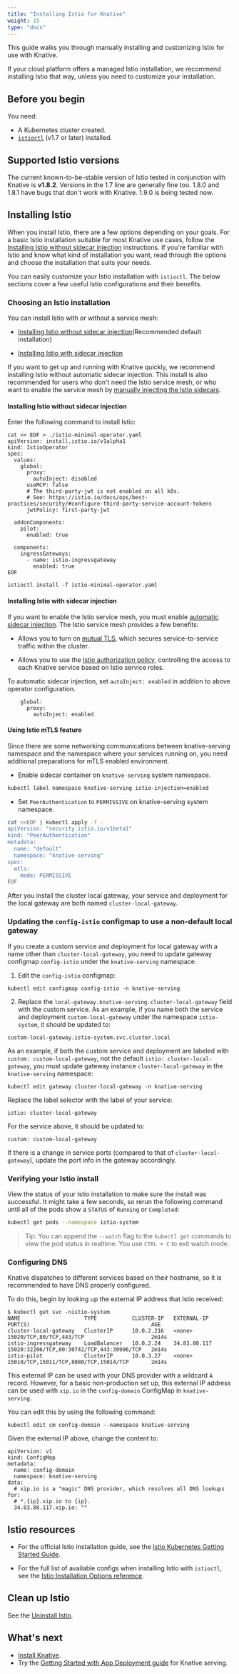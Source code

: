 ```yaml
---
title: "Installing Istio for Knative"
weight: 15
type: "docs"
---
```


This guide walks you through manually installing and customizing Istio for use
with Knative.

If your cloud platform offers a managed Istio installation, we recommend
installing Istio that way, unless you need to customize your
installation.

## Before you begin

You need:

- A Kubernetes cluster created.
- [`istioctl`](https://istio.io/docs/setup/install/istioctl/) (v1.7 or later) installed.

## Supported Istio versions

The current known-to-be-stable version of Istio tested in conjunction with Knative is **v1.8.2**.
Versions in the 1.7 line are generally fine too.
1.8.0 and 1.8.1 have bugs that don't work with Knative. 1.9.0 is being tested now.

## Installing Istio

When you install Istio, there are a few options depending on your goals. For a
basic Istio installation suitable for most Knative use cases, follow the
[Installing Istio without sidecar injection](#installing-istio-without-sidecar-injection)
instructions. If you're familiar with Istio and know what kind of installation
you want, read through the options and choose the installation that suits your
needs.

You can easily customize your Istio installation with `istioctl`. The below sections
cover a few useful Istio configurations and their benefits.

### Choosing an Istio installation

You can install Istio with or without a service mesh:

- [Installing Istio without sidecar injection](#installing-istio-without-sidecar-injection)(Recommended
     default installation)

- [Installing Istio with sidecar injection](#installing-istio-with-sidecar-injection)

If you want to get up and running with Knative quickly, we recommend installing
Istio without automatic sidecar injection. This install is also recommended for
users who don't need the Istio service mesh, or who want to enable the service
mesh by [manually injecting the Istio sidecars][1].

#### Installing Istio without sidecar injection

Enter the following command to install Istio:

```shell
cat << EOF > ./istio-minimal-operator.yaml
apiVersion: install.istio.io/v1alpha1
kind: IstioOperator
spec:
  values:
    global:
      proxy:
        autoInject: disabled
      useMCP: false
      # The third-party-jwt is not enabled on all k8s.
      # See: https://istio.io/docs/ops/best-practices/security/#configure-third-party-service-account-tokens
      jwtPolicy: first-party-jwt

  addonComponents:
    pilot:
      enabled: true

  components:
    ingressGateways:
      - name: istio-ingressgateway
        enabled: true
EOF

istioctl install -f istio-minimal-operator.yaml
```

#### Installing Istio with sidecar injection

If you want to enable the Istio service mesh, you must enable [automatic sidecar
injection][2]. The Istio service mesh provides a few benefits:

- Allows you to turn on [mutual TLS][3], which secures service-to-service
  traffic within the cluster.

- Allows you to use the [Istio authorization policy][4], controlling the access
  to each Knative service based on Istio service roles.

To automatic sidecar injection, set `autoInject: enabled` in addition to above
operator configuration.

```
    global:
      proxy:
        autoInject: enabled
```

#### Using Istio mTLS feature

Since there are some networking communications between knative-serving namespace
and the namespace where your services running on, you need additional
preparations for mTLS enabled environment.

- Enable sidecar container on `knative-serving` system namespace.

```bash
kubectl label namespace knative-serving istio-injection=enabled
```

- Set `PeerAuthentication` to `PERMISSIVE` on knative-serving system namespace.

```bash
cat <<EOF | kubectl apply -f -
apiVersion: "security.istio.io/v1beta1"
kind: "PeerAuthentication"
metadata:
  name: "default"
  namespace: "knative-serving"
spec:
  mtls:
    mode: PERMISSIVE
EOF
```

After you install the cluster local gateway, your service and deployment for the local gateway are both named `cluster-local-gateway`.

### Updating the `config-istio` configmap to use a non-default local gateway

If you create a custom service and deployment for local gateway with a name other than `cluster-local-gateway`, you
need to update gateway configmap `config-istio` under the `knative-serving` namespace.

1. Edit the `config-istio` configmap:

```shell
kubectl edit configmap config-istio -n knative-serving
```

2. Replace the `local-gateway.knative-serving.cluster-local-gateway` field with the custom service. As an example, if you name both
the service and deployment `custom-local-gateway` under the namespace `istio-system`, it should be updated to:

```
custom-local-gateway.istio-system.svc.cluster.local
```

As an example, if both the custom service and deployment are labeled with `custom: custom-local-gateway`, not the default
`istio: cluster-local-gateway`, you must update gateway instance `cluster-local-gateway` in the `knative-serving` namespace:

```shell
kubectl edit gateway cluster-local-gateway -n knative-serving
```

Replace the label selector with the label of your service:

```
istio: cluster-local-gateway
```

For the service above, it should be updated to:

```
custom: custom-local-gateway
```

If there is a change in service ports (compared to that of
`cluster-local-gateway`), update the port info in the gateway accordingly.

### Verifying your Istio install

View the status of your Istio installation to make sure the install was
successful. It might take a few seconds, so rerun the following command until
all of the pods show a `STATUS` of `Running` or `Completed`:

```bash
kubectl get pods --namespace istio-system
```

> Tip: You can append the `--watch` flag to the `kubectl get` commands to view
> the pod status in realtime. You use `CTRL + C` to exit watch mode.

### Configuring DNS

Knative dispatches to different services based on their hostname, so it is recommended to have DNS properly configured.

To do this, begin by looking up the external IP address that Istio received:

```
$ kubectl get svc -nistio-system
NAME                    TYPE           CLUSTER-IP   EXTERNAL-IP    PORT(S)                                      AGE
cluster-local-gateway   ClusterIP      10.0.2.216   <none>         15020/TCP,80/TCP,443/TCP                     2m14s
istio-ingressgateway    LoadBalancer   10.0.2.24    34.83.80.117   15020:32206/TCP,80:30742/TCP,443:30996/TCP   2m14s
istio-pilot             ClusterIP      10.0.3.27    <none>         15010/TCP,15011/TCP,8080/TCP,15014/TCP       2m14s
```

This external IP can be used with your DNS provider with a wildcard `A` record. However, for a basic non-production set
up, this external IP address can be used with `xip.io` in the `config-domain` ConfigMap in `knative-serving`.

You can edit this by using the following command:

```
kubectl edit cm config-domain --namespace knative-serving
```

Given the external IP above, change the content to:

```
apiVersion: v1
kind: ConfigMap
metadata:
  name: config-domain
  namespace: knative-serving
data:
  # xip.io is a "magic" DNS provider, which resolves all DNS lookups for:
  # *.{ip}.xip.io to {ip}.
  34.83.80.117.xip.io: ""
```

## Istio resources

- For the official Istio installation guide, see the
  [Istio Kubernetes Getting Started Guide](https://istio.io/docs/setup/kubernetes/).

- For the full list of available configs when installing Istio with `istioctl`, see
  the
  [Istio Installation Options reference](https://istio.io/docs/setup/install/istioctl/).

## Clean up Istio

See the [Uninstall Istio](https://istio.io/docs/setup/install/istioctl/#uninstall-istio).

## What's next

- [Install Knative](./README.md).
- Try the
  [Getting Started with App Deployment guide](../serving/getting-started-knative-app.md)
  for Knative serving.

[1]:
  https://istio.io/docs/setup/kubernetes/additional-setup/sidecar-injection/#manual-sidecar-injection
[2]:
  https://istio.io/docs/setup/kubernetes/additional-setup/sidecar-injection/#automatic-sidecar-injection
[3]: https://istio.io/docs/concepts/security/#mutual-tls-authentication
[4]: https://istio.io/docs/tasks/security/authz-http/
